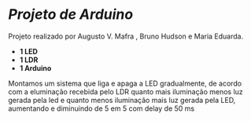 # *Projeto de Arduino*
Projeto realizado por Augusto V. Mafra , Bruno Hudson e Maria Eduarda.
* __1 LED__
* __1 LDR__
* __1 Arduino__

Montamos um sistema que liga e apaga a LED gradualmente, de acordo com a eluminação recebida pelo LDR quanto mais iluminação menos luz gerada pela led e quanto menos iluminação mais luz gerada pela LED, aumentando e diminuindo de 5 em 5 com delay de 50 ms

